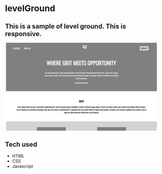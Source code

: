 # levelGround
## This is a sample of level ground. This is responsive.

![level ground image](images/levelPhotoCopy.png)
## Tech used
- HTML
- CSS
- Javascript

